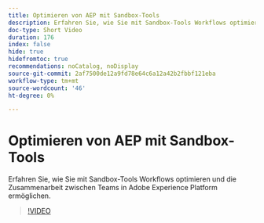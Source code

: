 ```yaml
---
title: Optimieren von AEP mit Sandbox-Tools
description: Erfahren Sie, wie Sie mit Sandbox-Tools Workflows optimieren und die Zusammenarbeit zwischen Teams in Adobe Experience Platform ermöglichen.
doc-type: Short Video
duration: 176
index: false
hide: true
hidefromtoc: true
recommendations: noCatalog, noDisplay
source-git-commit: 2af7500de12a9fd78e64c6a12a42b2fbbf121eba
workflow-type: tm+mt
source-wordcount: '46'
ht-degree: 0%

---
```



# Optimieren von AEP mit Sandbox-Tools

Erfahren Sie, wie Sie mit Sandbox-Tools Workflows optimieren und die Zusammenarbeit zwischen Teams in Adobe Experience Platform ermöglichen.

<!-- 62_S601_3442532_175_optimizing-aep-with-sandbox-tooling -->
>[!VIDEO](https://video.tv.adobe.com/v/3458320/?learn=on&enablevpops=true)
